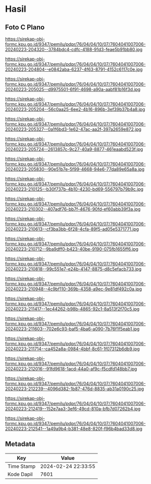 # Hasil

## Foto C Plano

https://sirekap-obj-formc.kpu.go.id/9347/pemilu/pdpr/76/04/04/10/07/7604041007006-20240223-204320--3784bdc4-cdfc-4188-91d3-feae5b91bb80.jpg

https://sirekap-obj-formc.kpu.go.id/9347/pemilu/pdpr/76/04/04/10/07/7604041007006-20240223-204804--e0842aba-6237-4f63-8791-4152c6117c0e.jpg

https://sirekap-obj-formc.kpu.go.id/9347/pemilu/pdpr/76/04/04/10/07/7604041007006-20240223-205025--d9975501-6f91-4698-a90a-aabf81b16f3d.jpg

https://sirekap-obj-formc.kpu.go.id/9347/pemilu/pdpr/76/04/04/10/07/7604041007006-20240223-205204--56c0aa25-6ee2-4b16-896b-3ef39b37b4a8.jpg

https://sirekap-obj-formc.kpu.go.id/9347/pemilu/pdpr/76/04/04/10/07/7604041007006-20240223-205327--0a1f6bd3-1e62-47ac-aa2f-397a2659e872.jpg

https://sirekap-obj-formc.kpu.go.id/9347/pemilu/pdpr/76/04/04/10/07/7604041007006-20240223-205724--2613857c-9c27-40a9-8877-461eaabd523f.jpg

https://sirekap-obj-formc.kpu.go.id/9347/pemilu/pdpr/76/04/04/10/07/7604041007006-20240223-205830--90e51b7e-5f99-4668-94e6-77da89e65a8a.jpg

https://sirekap-obj-formc.kpu.go.id/9347/pemilu/pdpr/76/04/04/10/07/7604041007006-20240223-210125--b30f737b-4b10-4230-bd69-556797b79b9c.jpg

https://sirekap-obj-formc.kpu.go.id/9347/pemilu/pdpr/76/04/04/10/07/7604041007006-20240223-210302--407adf76-bb7f-4676-90fd-ef60abb39f3a.jpg

https://sirekap-obj-formc.kpu.go.id/9347/pemilu/pdpr/76/04/04/10/07/7604041007006-20240223-210613--cf3ba3bb-6f28-4cfa-89f5-ad05e5371771.jpg

https://sirekap-obj-formc.kpu.go.id/9347/pemilu/pdpr/76/04/04/10/07/7604041007006-20240223-210712--9ba9dff0-b423-40be-9190-075fb1655ff6.jpg

https://sirekap-obj-formc.kpu.go.id/9347/pemilu/pdpr/76/04/04/10/07/7604041007006-20240223-210818--99c551e7-e24b-4147-8875-d8c5efacb733.jpg

https://sirekap-obj-formc.kpu.go.id/9347/pemilu/pdpr/76/04/04/10/07/7604041007006-20240223-210948--4c9bf110-369b-4358-a9ec-9e81df492c0a.jpg

https://sirekap-obj-formc.kpu.go.id/9347/pemilu/pdpr/76/04/04/10/07/7604041007006-20240223-211417--1ec44262-b98b-4865-92c1-8a513f2f70c5.jpg

https://sirekap-obj-formc.kpu.go.id/9347/pemilu/pdpr/76/04/04/10/07/7604041007006-20240223-211603--702e6c93-baf5-4ba6-a090-7b76f1f5eab1.jpg

https://sirekap-obj-formc.kpu.go.id/9347/pemilu/pdpr/76/04/04/10/07/7604041007006-20240223-211714--ca452a8a-0984-4bbf-8c61-1f07312b6db9.jpg

https://sirekap-obj-formc.kpu.go.id/9347/pemilu/pdpr/76/04/04/10/07/7604041007006-20240223-212016--91fd9618-1acd-44a0-af9c-f5cdfd148bb7.jpg

https://sirekap-obj-formc.kpu.go.id/9347/pemilu/pdpr/76/04/04/10/07/7604041007006-20240223-212239--4096d382-1b87-476d-8835-ab31a0190c25.jpg

https://sirekap-obj-formc.kpu.go.id/9347/pemilu/pdpr/76/04/04/10/07/7604041007006-20240223-212419--152e7aa3-3ef6-49cd-810a-bfb7d07262b4.jpg

https://sirekap-obj-formc.kpu.go.id/9347/pemilu/pdpr/76/04/04/10/07/7604041007006-20240223-212541--1a49a9b4-b381-48e8-820f-f96b4bad33d8.jpg


## Metadata

| Key        | Value               |
| ---------- | ------------------- |
| Time Stamp | 2024-02-24 22:33:55 |
| Kode Dapil | 7601                |



